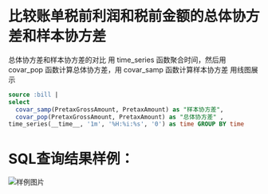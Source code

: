 # 比较账单税前利润和税前金额的总体协方差和样本协方差

总体协方差和样本协方差的对比
用 time_series 函数聚合时间，然后用 covar_pop 函数计算总体协方差，用 covar_samp 函数计算样本协方差
用线图展示


```SQL
source :bill | 
select 
  covar_samp(PretaxGrossAmount, PretaxAmount) as "样本协方差", 
  covar_pop(PretaxGrossAmount, PretaxAmount) as "总体协方差" ,
time_series(__time__, '1m', '%H:%i:%s', '0') as time GROUP BY time
```

# SQL查询结果样例：

![样例图片](https://img.alicdn.com/tfs/TB1aZp6Qlr0gK0jSZFnXXbRRXXa-673-249.png)